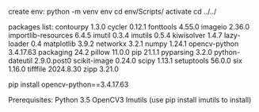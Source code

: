 create env:
python -m venv env
cd env/Scripts/
activate
cd ../../

packages list:
contourpy           1.3.0
cycler              0.12.1
fonttools           4.55.0
imageio             2.36.0
importlib-resources 6.4.5
imutil              0.3.4
imutils             0.5.4
kiwisolver          1.4.7
lazy-loader         0.4
matplotlib          3.9.2
networkx            3.2.1
numpy               1.24.1
opencv-python       3.4.17.63
packaging           24.2
pillow              11.0.0
pip                 21.1.1
pyparsing           3.2.0
python-dateutil     2.9.0.post0
scikit-image        0.24.0
scipy               1.13.1
setuptools          56.0.0
six                 1.16.0
tifffile            2024.8.30
zipp                3.21.0


pip install opencv-python==3.4.17.63

Prerequisites:
Python 3.5
OpenCV3
Imutils (use pip install imutils to install)

